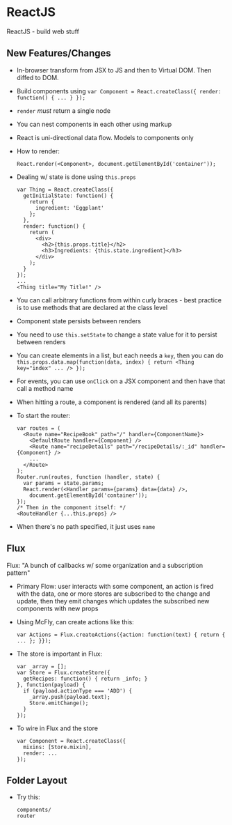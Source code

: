 ReactJS
=======

ReactJS - build web stuff

New Features/Changes
--------------------
* In-browser transform from JSX to JS and then to Virtual DOM. Then diffed to DOM.
* Build components using `var Component = React.createClass({ render: function() { ... } });`
* `render` *must* return a single node
* You can nest components in each other using markup
* React is uni-directional data flow. Models to components only
* How to render:

    ```
    React.render(<Component>, document.getElementById('container'));
    ```

* Dealing w/ state is done using `this.props`

    ```
    var Thing = React.createClass({
      getInitialState: function() {
        return {
          ingredient: 'Eggplant'
        };
      },
      render: function() {
        return (
          <div>
            <h2>{this.props.title}</h2>
            <h3>Ingredients: {this.state.ingredient}</h3>
          </div>
        );
      }
    });
    ...
    <Thing title="My Title!" />
    ```

* You can call arbitrary functions from within curly braces - best practice is to use methods that are declared at the class level
* Component state persists between renders
* You need to use `this.setState` to change a state value for it to persist between renders
* You can create elements in a list, but each needs a `key`, then you can do `this.props.data.map(function(data, index) { return <Thing key="index" ... /> });`
* For events, you can use `onClick` on a JSX component and then have that call a method name
* When hitting a route, a component is rendered (and all its parents)
* To start the router:

    ```
    var routes = (
      <Route name="RecipeBook" path="/" handler={ComponentName}>
        <DefaultRoute handler={Component} />
        <Route name="recipeDetails" path="/recipeDetails/:_id" handler={Component} />
        ...
      </Route>
    );
    Router.run(routes, function (handler, state) {
      var params = state.params;
      React.render(<Handler params={params} data={data} />,
        document.getElementById('container'));
    });
    /* Then in the component itself: */
    <RouteHandler {...this.props} />
    ```

* When there's no path specified, it just uses `name`

Flux
----
Flux: "A bunch of callbacks w/ some organization and a subscription pattern"

* Primary Flow: user interacts with some component, an action is fired with the data, one or more stores are subscribed to the change and update, then they emit changes which updates the subscribed new components with new props
* Using McFly, can create actions like this:

    ```
    var Actions = Flux.createActions({action: function(text) { return { ... }; }});
    ```

* The store is important in Flux:

    ```
    var _array = [];
    var Store = Flux.createStore({
      getRecipes: function() { return _info; }
    }, function(payload) {
      if (payload.actionType === 'ADD') {
        _array.push(payload.text);
        Store.emitChange();
      }
    });
    ```

* To wire in Flux and the store

    ```
    var Component = React.createClass({
      mixins: [Store.mixin],
      render: ...
    });
    ```

Folder Layout
-------------
* Try this:

    ```
    components/
    router
    ```
